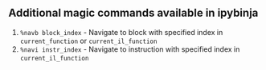 ## Additional magic commands available in ipybinja

1. `%navb block_index` - Navigate to block with specified index in `current_function` or `current_il_function`
2. `%navi instr_index` - Navigate to instruction with specified index in `current_il_function`
